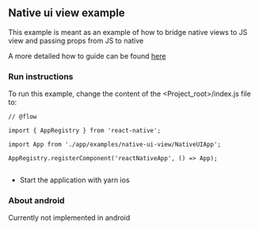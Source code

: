 ## Native ui view example

This example is meant as an example of how to bridge native views to JS view and passing props from JS to native

A more detailed how to guide can be found [here](https://moduscreate.com/blog/swift-modules-for-react-native/)

### Run instructions
To run this example,  change the content of the <Project_root>/index.js file to:
```
// @flow

import { AppRegistry } from 'react-native';

import App from './app/examples/native-ui-view/NativeUIApp';

AppRegistry.registerComponent('reactNativeApp', () => App);


```

- Start the application with yarn ios

### About android

Currently not implemented in android
